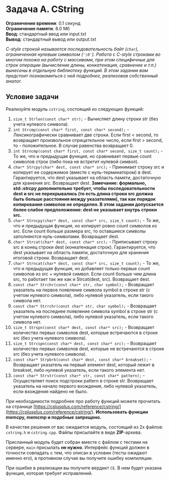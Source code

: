 # Задача A. CString

**Ограничение времени**: 0.1 секунд  
**Ограничение памяти**: 8.0 Мб  
**Ввод**: стандартный ввод или input.txt  
**Вывод**: стандартный вывод или output.txt

*C-style строкой называется последовательность байт (`char`), ограниченная нулевым символом (`'\0'`). Работа с C-style строками во многом похожа на работу с массивами, при этом специфичные для строк операции (вычисление длины, конкатенация, сравнение и т.п.) вынесены в отдельную библиотеку функций. В этом задании вам предстоит познакомиться с ней подробнее, реализовав собственный аналог.*

## Условие задачи

Реализуйте модуль `cstring`, состоящий из следующих функций:

1. `size_t Strlen(const char* str);` - Вычисляет длину строки str (без учета нулевого символа).
2. `int Strcmp(const char* first, const char* second);` - Лексикографически сравнивает две строки. Если first < second, то возвращает произвольное отрицательное число, если first > second, то - положительное. В случае равенства возвращает 0.
3. `int Strncmp(const char* first, const char* second, size_t count);` - То же, что и предыдущая функция, но сравнивает первые count символов строк (либо пока не встретит нулевой символ).
4. `char* Strcpy(char* dest, const char* src);` - Принимает строку src и копирует ее содержимое (вместе с нуль-терминатором) в dest. Гарантируется, что dest указывает на область памяти, достаточную для хранения src. Возвращает dest. **Замечание: формально, std::strcpy дополнительно требует, чтобы последовательности dest и src не перекрывались (то есть длина строки src должна быть больше расстояния между указателями), так как порядок копирования символов не определен. В этом задании допускается более слабое предположение: dest не указывает внутрь строки src.**
5. `char* Strncpy(char* dest, const char* src, size_t count);` - То же, что и предыдущая функция, но копирует ровно count символов из src. Если count больше размера src, то оставшиеся символы заполняются нуль-символами. Возвращает dest.
6. `char* Strcat(char* dest, const char* src);` - Приписывает строку src в конец строки dest (конкатенация строк). Гарантируется, что dest указывает на область памяти, достаточную для хранения итоговой строки. Возвращает dest.
7. `char* Strncat(char* dest, const char* src, size_t count);` - То же, что и предыдущая функция, но добавляет только первые count символов из src + нулевой символ. Если count больше чем длина src, то работает так же как и Strcat(dest, src). Возвращает dest.
8. `const char* Strchr(const char* str, char symbol);` - Возвращает указатель на первое появление символа symbol в строке str (с учетом нулевого символа), либо нулевой указатель, если такого символа нет.
9. `const char* Strrchr(const char* str, char symbol);` - Возвращает указатель на последнее появление символа symbol в строке str (с учетом нулевого символа), либо нулевой указатель, если такого символа нет.
10. `size_t Strspn(const char* dest, const char* src);` - Возвращает количество первых символов dest, которые встречаются в строке src (без учета нулевого символа).
11. `size_t Strcspn(const char* dest, const char* src);` - Возвращает количество первых символов dest, которые не встречаются в строке src (без учета нулевого символа).
12. `const char* Strpbrk(const char* dest, const char* breakset);` - Возвращает указатель на первый элемент dest, который лежит в breakset, либо нулевой указатель, если такого элемента нет.
13. `const char* Strstr(const char* str, const char* pattern);` - Осуществляет поиск подстроки pattern в строке str. Возвращает указатель на начало первого вхождения, либо нулевой указатель, если вхождения найдено не было.

При необходимости подробнее про работу функций можете прочитать на странице [https://cplusplus.com/reference/cstring/](https://cplusplus.com/reference/cstring/). **Использовать функции memcpy, memcmp и подобные запрещено.**

В качестве решения от вас ожидается модуль, состоящий из 2х файлов: `cstring.h` и `cstring.cpp`. Файлы присылайте в виде **ZIP**-архива.

Присланный модуль будет собран вместе с файлом с тестами на сервере, `main` присылать **не нужно**. Интерфейс функций должен в точности совпадать с тем, что описан в условии (тесты ожидают именно его), в противном случае вы получите ошибку компиляции.

При ошибке в реализации вы получите вердикт `CE`. В нем будет указана функция, которая требует исправлений.
